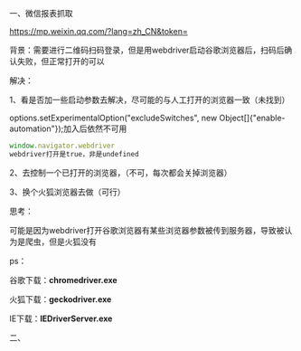 一、微信报表抓取

https://mp.weixin.qq.com/?lang=zh_CN&token=

背景：需要进行二维码扫码登录，但是用webdriver启动谷歌浏览器后，扫码后确认失败，但正常打开的可以

解决：

1、看是否加一些启动参数去解决，尽可能的与人工打开的浏览器一致（未找到）

options.setExperimentalOption("excludeSwitches", new Object[]{"enable-automation"});加入后依然不可用

```js
window.navigator.webdriver
webdriver打开是true，非是undefined
```

2、去控制一个已打开的浏览器，（不可，每次都会关掉浏览器）

3、换个火狐浏览器去做（可行）

思考：

可能是因为webdriver打开谷歌浏览器有某些浏览器参数被传到服务器，导致被认为是爬虫，但是火狐没有



ps：

谷歌下载：**chromedriver.exe**

火狐下载：**geckodriver.exe**

IE下载：**IEDriverServer.exe**



二、

